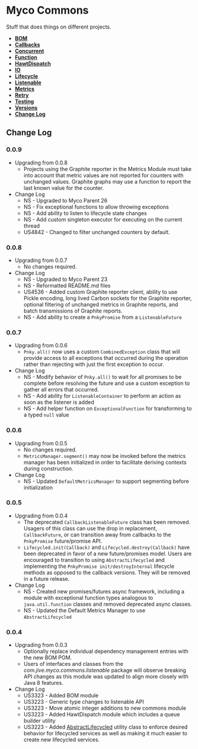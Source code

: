 # Myco Commons

Stuff that does things on different projects.

* [**BOM**](./bom/README.md)
* [**Callbacks**](./callbacks/README.md)
* [**Concurrent**](./concurrent/README.md)
* [**Function**](./function/README.md)
* [**HawtDispatch**](./hawtdispatch/README.md)
* [**IO**](./io)
* [**Lifecycle**](./lifecycle)
* [**Listenable**](./listenable)
* [**Metrics**](./metrics/README.md)
* [**Retry**](./retry/README.md)
* [**Testing**](./testing)
* [**Versions**](./versions)
* [**Change Log**](#changes)

## <a name="changes"></a>Change Log

### 0.0.9
* Upgrading from 0.0.8
  * Projects using the Graphite reporter in the Metrics Module must take into account that metric
    values are not reported for counters with unchanged values.  Graphite graphs may use a function
    to report the last known value for the counter.
* Change Log
  * NS - Upgraded to Myco Parent 26
  * NS - Fix exceptional functions to allow throwing exceptions
  * NS - Add ability to listen to lifecycle state changes
  * NS - Add custom singleton executor for executing on the current thread
  * US4842 - Changed to filter unchanged counters by default.

### 0.0.8
* Upgrading from 0.0.7
  * No changes required.
* Change Log
  * NS - Upgraded to Myco Parent 23
  * NS - Reformatted README.md files
  * US4536 - Added custom Graphite reporter client, ability to use Pickle encoding, long lived 
    Carbon sockets for the Graphite reporter, optional filtering of unchanged metrics in Graphite 
    reports, and batch transmissions of Graphite reports.
  * NS - Add ability to create a `PnkyPromise` from a `ListenableFuture`

### 0.0.7
* Upgrading from 0.0.6
  * `Pnky.all()` now uses a custom `CombinedException` class that will provide access to all 
    exceptions that occurred during the operation rather than rejecting with just the first 
    exception to occur.
* Change Log
  * NS - Modify behavior of `Pnky.all()` to wait for all promises to be complete before resolving 
    the future and use a custom exception to gather all errors that occurred.
  * NS - Add ability for `ListenableContainer` to perform an action as soon as the listener is added
  * NS - Add helper function on `ExceptionalFunction` for transforming to a typed `null` value

### 0.0.6
* Upgrading from 0.0.5
  * No changes required.
  * `MetricsManager.segment()` may now be invoked before the metrics manager has been initialized 
    in order to facilitate deriving contexts during construction.
* Change Log
  * NS - Updated `DefaultMetricsManager` to support segmenting before initialization

### 0.0.5
* Upgrading from 0.0.4
  * The deprecated `CallbackListenableFuture` class has been removed. Usagers of this class can use 
    the drop in replacement, `CallbackFuture`, or can transition away from callbacks to the 
    `PnkyPromise` future/promise API.
  * `Lifecycled.init(Callback)` and `Lifecycled.destroy(Callback)` have been deprecated in favor of 
    a new future/promises model. Users are encouraged to transition to using `AbstractLifecycled` 
    and implementing the `PnkyPromise init/destroyInternal` lifecycle methods as opposed to the 
    callback versions. They will be removed in a future release.
* Change Log
  * NS - Created new promises/futures async framework, including a module with exceptional function 
    types analogous to `java.util.function` classes and removed deprecated async classes.
  * NS - Updated the Default Metrics Manager to use `AbstractLifecycled`

### 0.0.4
* Upgrading from 0.0.3
  * Optionally replace individual dependency management entries with the new BOM POM.
  * Users of interfaces and classes from the *com.jive.myco.commons.listenable* package will observe 
    breaking API changes as this module was updated to align more closely with Java 8 features.
* Change Log
  * US3323 - Added BOM module
  * US3223 - Generic type changes to listenable API
  * US3223 - Move atomic integer additions to new commons module
  * US3223 - Added HawtDispatch module which includes a queue builder utility
  * US3223 - Added [AbstractLifecycled](./lifecycle/src/main/java/com/jive/myco/commons/lifecycle/AbstractLifecycled.java)
             utility class to enforce desired behavior for lifecycled services as well as making it
             much easier to create new lifecycled services.
